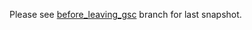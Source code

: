 Please see [before_leaving_gsc](https://github.com/zyxue/bf_tree/tree/before_leaving_gsc) branch for last snapshot.
